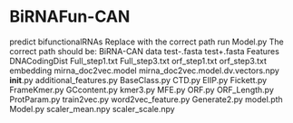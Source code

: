 # BiRNAFun-CAN
predict bifunctionalRNAs
Replace with the correct path
run Model.py
The correct path should be:
  BiRNA-CAN
    data
      test-.fasta
      test+.fasta
    Features
      DNACodingDist
        Full_step1.txt
        Full_step3.txt
        orf_step1.txt
        orf_step3.txt
      embedding
        mirna_doc2vec.model
        mirna_doc2vec.model.dv.vectors.npy
      __init__.py
      additional_features.py
      BaseClass.py
      CTD.py
      EIIP.py
      Fickett.py
      FrameKmer.py
      GCcontent.py
      kmer3.py
      MFE.py
      ORF.py
      ORF_Length.py
      ProtParam.py
      train2vec.py
      word2vec_feature.py
    Generate2.py
    model.pth
    Model.py
    scaler_mean.npy
    scaler_scale.npy
    
